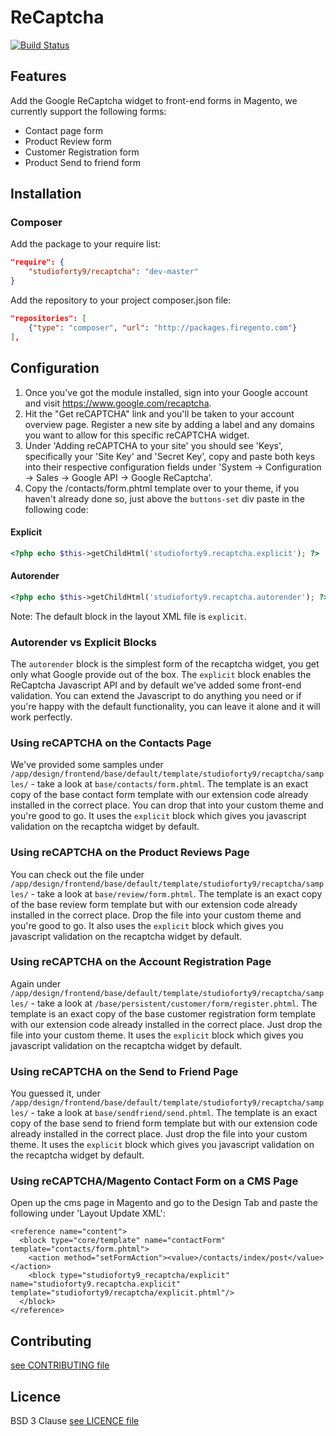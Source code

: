 # ReCaptcha

[![Build Status](https://travis-ci.org/StudioForty9/Recaptcha.svg?branch=master)](https://travis-ci.org/StudioForty9/Recaptcha)

## Features

Add the Google ReCaptcha widget to front-end forms in Magento, we currently support the following forms:

- Contact page form
- Product Review form
- Customer Registration form
- Product Send to friend form

## Installation

### Composer

Add the package to your require list:

```json
"require": {
    "studioforty9/recaptcha": "dev-master"
}
```

Add the repository to your project composer.json file:

```json
"repositories": [
    {"type": "composer", "url": "http://packages.firegento.com"}
],
```

## Configuration

1. Once you've got the module installed, sign into your Google account and visit https://www.google.com/recaptcha.
2. Hit the "Get reCAPTCHA" link and you'll be taken to your account overview page. Register a new site by adding a label and any domains you want to allow for this specific reCAPTCHA widget.
3. Under 'Adding reCAPTCHA to your site' you should see 'Keys', specifically your 'Site Key' and 'Secret Key', copy and paste both keys into their respective configuration fields under 'System -> Configuration -> Sales -> Google API -> Google ReCaptcha'.
4. Copy the /contacts/form.phtml template over to your theme, if you haven't already done so, just above the `buttons-set` div paste in the following code:

#### Explicit
```php
<?php echo $this->getChildHtml('studioforty9.recaptcha.explicit'); ?>
```

#### Autorender

```php
<?php echo $this->getChildHtml('studioforty9.recaptcha.autorender'); ?>
```

Note: The default block in the layout XML file is `explicit`.

### Autorender vs Explicit Blocks

The `autorender` block is the simplest form of the recaptcha widget, you get only what Google provide out of the box. The `explicit` block enables the ReCaptcha Javascript API and by default we've added some front-end validation. You can extend the Javascript to do anything you need or if you're happy with the default functionality, you can leave it alone and it will work perfectly.

### Using reCAPTCHA on the Contacts Page

We've provided some samples under `/app/design/frontend/base/default/template/studioforty9/recaptcha/samples/` - take a look at `base/contacts/form.phtml`. The template is an exact copy of the base contact form template with our extension code already installed in the correct place. You can drop that into your custom theme and you're good to go. It uses the `explicit` block which gives you javascript validation on the recaptcha widget by default.

### Using reCAPTCHA on the Product Reviews Page

You can check out the file under `/app/design/frontend/base/default/template/studioforty9/recaptcha/samples/` - take a look at `base/review/form.phtml`. The template is an exact copy of the base review form template but with our extension code already installed in the correct place. Drop the file into your custom theme and you're good to go. It also uses the `explicit` block which gives you javascript validation on the recaptcha widget by default.

### Using reCAPTCHA on the Account Registration Page

Again under `/app/design/frontend/base/default/template/studioforty9/recaptcha/samples/` - take a look at `/base/persistent/customer/form/register.phtml`. The template is an exact copy of the base customer registration form template with our extension code already installed in the correct place. Just drop the file into your custom theme. It uses the `explicit` block which gives you javascript validation on the recaptcha widget by default.

### Using reCAPTCHA on the Send to Friend Page

You guessed it, under `/app/design/frontend/base/default/template/studioforty9/recaptcha/samples/` - take a look at `base/sendfriend/send.phtml`. The template is an exact copy of the base send to friend form template but with our extension code already installed in the correct place. Just drop the file into your custom theme. It uses the `explicit` block which gives you javascript validation on the recaptcha widget by default.

### Using reCAPTCHA/Magento Contact Form on a CMS Page

Open up the cms page in Magento and go to the Design Tab and paste the following under 'Layout Update XML':

    <reference name="content">
      <block type="core/template" name="contactForm" template="contacts/form.phtml">
        <action method="setFormAction"><value>/contacts/index/post</value></action>
        <block type="studioforty9_recaptcha/explicit" name="studioforty9.recaptcha.explicit" template="studioforty9/recaptcha/explicit.phtml"/>
      </block>
    </reference>


## Contributing

[see CONTRIBUTING file](https://github.com/studioforty9/recaptcha/blob/master/CONTRIBUTING.md)

## Licence

BSD 3 Clause [see LICENCE file](https://github.com/studioforty9/recaptcha/blob/master/LICENCE)
